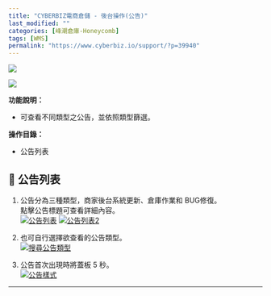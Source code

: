 ```yaml
---
title: "CYBERBIZ電商倉儲 - 後台操作(公告)"
last_modified: ""
categories: [峰潮倉庫-Honeycomb]
tags: [WMS]
permalink: "https://www.cyberbiz.io/support/?p=39940"
---
```


![](https://www.cyberbiz.io/support/wp-content/uploads/適用站別.png)

[![](https://www.cyberbiz.io/support/wp-content/uploads/台灣站.png)](https://www.cyberbiz.io/support/?page_id=2490)

**功能說明：**  

* 可查看不同類型之公告，並依照類型篩選。

**操作目錄：**

* 公告列表

## 📌 公告列表



1. 公告分為三種類型，商家後台系統更新、倉庫作業和 BUG修復。  
點擊公告標題可查看詳細內容。  
[![公告列表](https://www.cyberbiz.io/support/wp-content/uploads/WMS-商家後台操作手冊-公告01.png)](https://www.cyberbiz.io/support/wp-content/uploads/WMS-商家後台操作手冊-公告01.png) [![公告列表2](https://www.cyberbiz.io/support/wp-content/uploads/WMS-商家後台操作手冊-公告02.png)](https://www.cyberbiz.io/support/wp-content/uploads/WMS-商家後台操作手冊-公告02.png)



2. 也可自行選擇欲查看的公告類型。  
[![搜尋公告類型](https://www.cyberbiz.io/support/wp-content/uploads/WMS-商家後台操作手冊-公告03.png)](https://www.cyberbiz.io/support/wp-content/uploads/WMS-商家後台操作手冊-公告03.png)



3. 公告首次出現時將蓋板 5 秒。  
[![公告樣式](https://www.cyberbiz.io/support/wp-content/uploads/WMS-商家後台操作手冊-公告04.png)](https://www.cyberbiz.io/support/wp-content/uploads/WMS-商家後台操作手冊-公告04.png)



* * *



